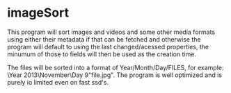 # imageSort
This program will sort images and videos and some other media formats using either
their metadata if that can be fetched and otherwise the program will default to using the last changed/acessed properties,
the minumum of those to fields will then be used as the creation time.

The files will be sorted into a format of Year/Month/Day/FILES, for example: \Year 2013\November\Day 9\"file.jpg".
The program is well optimized and is purely io limited even on fast ssd's.

